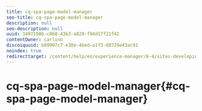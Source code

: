 ```yaml
---
title: cq-spa-page-model-manager
seo-title: cq-spa-page-model-manager
description: null
seo-description: null
uuid: 34971986-c860-43b3-a829-f94d17f21f42
contentOwner: carlino
discoiquuid: b09907c7-e30e-4bed-a1f3-68729e43ac91
noindex: true
redirecttarget: /content/help/en/experience-manager/6-4/sites-developing/reference-materials
---
```


# cq-spa-page-model-manager{#cq-spa-page-model-manager}

